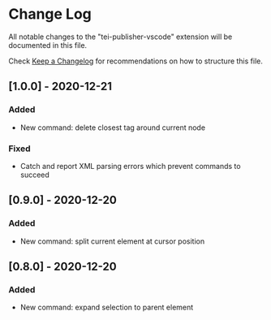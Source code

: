 # Change Log

All notable changes to the "tei-publisher-vscode" extension will be documented in this file.

Check [Keep a Changelog](http://keepachangelog.com/) for recommendations on how to structure this file.

## [1.0.0] - 2020-12-21

### Added 

* New command: delete closest tag around current node

### Fixed

* Catch and report XML parsing errors which prevent commands to succeed

## [0.9.0] - 2020-12-20

### Added

* New command: split current element at cursor position

## [0.8.0] - 2020-12-20

### Added

* New command: expand selection to parent element